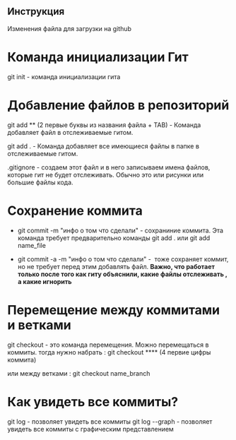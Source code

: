 ## Инструкция
Изменения файла для загрузки на github
# Команда инициализации Гит
git init - команда инициализации гита 

# Добавление файлов в репозиторий  
git add ** (2 первые буквы из названия файла + TAB) - Команда добавляет файл в отслеживаемые гитом. 

git add .   - Команда добавляет все имеющиеся файлы в папке в отслеживаемые гитом. 

.gitignore - создаем этот файл и в него записываем имена файлов, которые гит не будет отслеживать. Обычно это или рисунки или большие файлы кода. 

# Сохранение коммита 
* git commit -m "инфо о том что сделали" - сохраниние коммита.  Эта команда требует предварительно команды git add .   или git add name_file 

* git commit -a -m "инфо о том что сделали" -  тоже сохраняет коммит, но не требует перед этим добавлять файл.  **Важно, что работает только после того как гиту объяснили, какие файлы отслеживать , а какие игнорить**

# Перемещение между коммитами и ветками
git checkout - это команда перемещения. 
Можно перемещаться в коммиты.  тогда нужно набрать : git checkout ****  (4 первие цифры коммита)

или между ветками : git checkout name_branch

# Как увидеть все коммиты?
git log - позволяет увидеть все коммиты
git log --graph - позволяет увидеть все коммиты с графическим представлением
